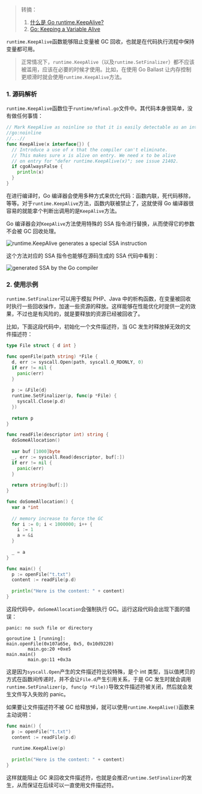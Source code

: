 > 转摘：
> 1. [什么是 Go runtime.KeepAlive?](https://mp.weixin.qq.com/s/5XMmVqdcji8jpRnC2p0F3w)
> 2. [Go: Keeping a Variable Alive](https://medium.com/a-journey-with-go/go-keeping-a-variable-alive-c28e3633673a)

`runtime.KeepAlive`函数能够阻止变量被 GC 回收，也就是在代码执行流程中保持变量都可用。

> 正常情况下，`runtime.KeepAlive`（以及`runtime.SetFinalizer`）都不应该被滥用，应该在必要的时候才使用。比如，在使用 Go Ballast 让内存控制更顺滑时就会使用`runtime.KeepAlive`方法。

### 1. 源码解析

`runtime.KeepAlive`函数位于`runtime/mfinal.go`文件中。其代码本身很简单，没有做任何事情：

```go
// Mark KeepAlive as noinline so that it is easily detectable as an intrinsic.
//go:noinline
//...//
func KeepAlive(x interface{}) {
  // Introduce a use of x that the compiler can't eliminate.
  // This makes sure x is alive on entry. We need x to be alive
  // on entry for "defer runtime.KeepAlive(x)"; see issue 21402.
  if cgoAlwaysFalse {
    println(x)
  }
}
```

在进行编译时，Go 编译器会使用多种方式来优化代码：函数内联，死代码移除，等等。对于`runtime.KeepAlive`方法，函数内联被禁止了，这就使得 Go 编译器很容易的就能拿个判断出调用的是`KeepAlive`方法。

Go 编译器会对`KeepAlive`方法使用特殊的 SSA 指令进行替换，从而使得它的参数不会被 GC 回收处理。

![runtime.KeepAlive generates a special SSA instruction](http://cnd.qiniu.lin07ux.cn/markdown/1638706276087-9a3b0ada1cff.jpg)

这个方法对应的 SSA 指令也能够在源码生成的 SSA 代码中看到：

![generated SSA by the Go compiler](http://cnd.qiniu.lin07ux.cn/markdown/1638706353184-6efe6d5a4bcd.jpg)

### 2. 使用示例

`runtime.SetFinalizer`可以用于模拟 PHP、Java 中的析构函数，在变量被回收时执行一些回收操作，加速一些资源的释放。这样能够在性能优化时提供一定的效果，不过也是有风险的，就是要释放的资源已经被回收了。

比如，下面这段代码中，初始化一个文件描述符，当 GC 发生时释放掉无效的文件描述符：

```go
type File struct { d int }

func openFile(path string) *File {
  d, err := syscall.Open(path, syscall.O_RDONLY, 0)
  if err != nil {
    panic(err)
  }
  
  p := &File{d}
  runtime.SetFinalizer(p, func(p *File) {
    syscall.Close(p.d)
  })
  
  return p
}

func readFile(descriptor int) string {
  doSomeAllocation()
  
  var buf [1000]byte
  _, err := syscall.Read(descriptor, buf[:])
  if err != nil {
    panic(err)
  }
  
  return string(buf[:])
}

func doSomeAllocation() {
  var a *int
  
  // memory increase to force the GC
  for i := 0; i < 1000000; i++ {
    i := 1
    a = &i
  }
  
  _ = a
}

func main() {
  p := openFile("t.txt")
  content := readFile(p.d)
  
  println("Here is the content: " + content)
}
```

这段代码中，`doSomeAllocation`会强制执行 GC。运行这段代码会出现下面的错误：

```
panic: no such file or directory

goroutine 1 [running]:
main.openFile(0x107a65e, 0x5, 0x10d9220)
        main.go:20 +0xe5
main.main()
        main.go:11 +0x3a
```

这是因为`syscall.Open`产生的文件描述符比较特殊，是个 int 类型，当以值拷贝的方式在函数间传递时，并不会让`File.d`产生引用关系，于是 GC 发生时就会调用`runtime.SetFinalizer(p, func(p *File))`导致文件描述符被关闭，然后就会发生文件写入失败的 panic。

如果要让文件描述符不被 GC 给释放掉，就可以使用`runtime.KeepAlive()`函数来主动说明：

```go
func main() {
  p := openFile("t.txt")
  content := readFile(p.d)
  
  runtime.KeepAlive(p)
  
  println("Here is the content: " + content)
}
```

这样就能阻止 GC 来回收文件描述符，也就是会推迟`runtime.SetFinalizer`的发生，从而保证在后续可以一直使用文件描述符。

